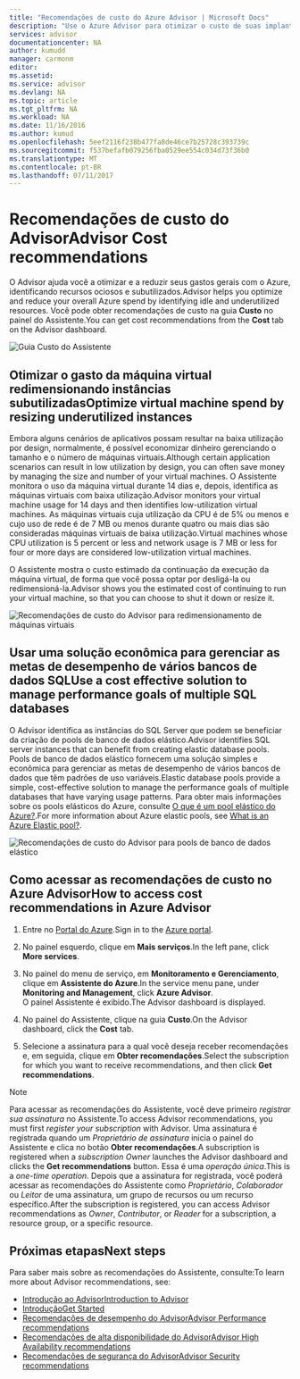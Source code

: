 ```yaml
---
title: "Recomendações de custo do Azure Advisor | Microsoft Docs"
description: "Use o Azure Advisor para otimizar o custo de suas implantações do Azure."
services: advisor
documentationcenter: NA
author: kumudd
manager: carmonm
editor: 
ms.assetid: 
ms.service: advisor
ms.devlang: NA
ms.topic: article
ms.tgt_pltfrm: NA
ms.workload: NA
ms.date: 11/16/2016
ms.author: kumud
ms.openlocfilehash: 5eef2116f238b477fa8de46ce7b25728c393739c
ms.sourcegitcommit: f537befafb079256fba0529ee554c034d73f36b0
ms.translationtype: MT
ms.contentlocale: pt-BR
ms.lasthandoff: 07/11/2017
---
```

# <a name="advisor-cost-recommendations"></a><span data-ttu-id="87040-103">Recomendações de custo do Advisor</span><span class="sxs-lookup"><span data-stu-id="87040-103">Advisor Cost recommendations</span></span>

<span data-ttu-id="87040-104">O Advisor ajuda você a otimizar e a reduzir seus gastos gerais com o Azure, identificando recursos ociosos e subutilizados.</span><span class="sxs-lookup"><span data-stu-id="87040-104">Advisor helps you optimize and reduce your overall Azure spend by identifying idle and underutilized resources.</span></span> <span data-ttu-id="87040-105">Você pode obter recomendações de custo na guia **Custo** no painel do Assistente.</span><span class="sxs-lookup"><span data-stu-id="87040-105">You can get cost recommendations from the **Cost** tab on the Advisor dashboard.</span></span>

![Guia Custo do Assistente](./media/advisor-cost-recommendations/advisor-cost-tab2.png)

## <a name="optimize-virtual-machine-spend-by-resizing-underutilized-instances"></a><span data-ttu-id="87040-107">Otimizar o gasto da máquina virtual redimensionando instâncias subutilizadas</span><span class="sxs-lookup"><span data-stu-id="87040-107">Optimize virtual machine spend by resizing underutilized instances</span></span> 
<span data-ttu-id="87040-108">Embora alguns cenários de aplicativos possam resultar na baixa utilização por design, normalmente, é possível economizar dinheiro gerenciando o tamanho e o número de máquinas virtuais.</span><span class="sxs-lookup"><span data-stu-id="87040-108">Although certain application scenarios can result in low utilization by design, you can often save money by managing the size and number of your virtual machines.</span></span> <span data-ttu-id="87040-109">O Assistente monitora o uso da máquina virtual durante 14 dias e, depois, identifica as máquinas virtuais com baixa utilização.</span><span class="sxs-lookup"><span data-stu-id="87040-109">Advisor monitors your virtual machine usage for 14 days and then identifies low-utilization virtual machines.</span></span> <span data-ttu-id="87040-110">As máquinas virtuais cuja utilização da CPU é de 5% ou menos e cujo uso de rede é de 7 MB ou menos durante quatro ou mais dias são consideradas máquinas virtuais de baixa utilização.</span><span class="sxs-lookup"><span data-stu-id="87040-110">Virtual machines whose CPU utilization is 5 percent or less and network usage is 7 MB or less for four or more days are considered low-utilization virtual machines.</span></span>

<span data-ttu-id="87040-111">O Assistente mostra o custo estimado da continuação da execução da máquina virtual, de forma que você possa optar por desligá-la ou redimensioná-la.</span><span class="sxs-lookup"><span data-stu-id="87040-111">Advisor shows you the estimated cost of continuing to run your virtual machine, so that you can choose to shut it down or resize it.</span></span>  

![Recomendações de custo do Advisor para redimensionamento de máquinas virtuais](./media/advisor-cost-recommendations/advisor-cost-resizevms.png)

## <a name="use-a-cost-effective-solution-to-manage-performance-goals-of-multiple-sql-databases"></a><span data-ttu-id="87040-113">Usar uma solução econômica para gerenciar as metas de desempenho de vários bancos de dados SQL</span><span class="sxs-lookup"><span data-stu-id="87040-113">Use a cost effective solution to manage performance goals of multiple SQL databases</span></span>
<span data-ttu-id="87040-114">O Advisor identifica as instâncias do SQL Server que podem se beneficiar da criação de pools de banco de dados elástico.</span><span class="sxs-lookup"><span data-stu-id="87040-114">Advisor identifies SQL server instances that can benefit from creating elastic database pools.</span></span> <span data-ttu-id="87040-115">Pools de banco de dados elástico fornecem uma solução simples e econômica para gerenciar as metas de desempenho de vários bancos de dados que têm padrões de uso variáveis.</span><span class="sxs-lookup"><span data-stu-id="87040-115">Elastic database pools provide a simple, cost-effective solution to manage the performance goals of multiple databases that have varying usage patterns.</span></span> <span data-ttu-id="87040-116">Para obter mais informações sobre os pools elásticos do Azure, consulte [O que é um pool elástico do Azure?](https://azure.microsoft.com/en-us/documentation/articles/sql-database-elastic-pool/).</span><span class="sxs-lookup"><span data-stu-id="87040-116">For more information about Azure elastic pools, see [What is an Azure Elastic pool?](https://azure.microsoft.com/en-us/documentation/articles/sql-database-elastic-pool/).</span></span>

![Recomendações de custo do Advisor para pools de banco de dados elástico](./media/advisor-cost-recommendations/advisor-cost-elasticdbpools.png)

## <a name="how-to-access-cost-recommendations-in-azure-advisor"></a><span data-ttu-id="87040-118">Como acessar as recomendações de custo no Azure Advisor</span><span class="sxs-lookup"><span data-stu-id="87040-118">How to access cost recommendations in Azure Advisor</span></span>

1. <span data-ttu-id="87040-119">Entre no [Portal do Azure](https://portal.azure.com).</span><span class="sxs-lookup"><span data-stu-id="87040-119">Sign in to the [Azure portal](https://portal.azure.com).</span></span>

2. <span data-ttu-id="87040-120">No painel esquerdo, clique em **Mais serviços**.</span><span class="sxs-lookup"><span data-stu-id="87040-120">In the left pane, click **More services**.</span></span>

3. <span data-ttu-id="87040-121">No painel do menu de serviço, em **Monitoramento e Gerenciamento**, clique em **Assistente do Azure**.</span><span class="sxs-lookup"><span data-stu-id="87040-121">In the service menu pane, under **Monitoring and Management**, click **Azure Advisor**.</span></span>  
 <span data-ttu-id="87040-122">O painel Assistente é exibido.</span><span class="sxs-lookup"><span data-stu-id="87040-122">The Advisor dashboard is displayed.</span></span>

4. <span data-ttu-id="87040-123">No painel do Assistente, clique na guia **Custo**.</span><span class="sxs-lookup"><span data-stu-id="87040-123">On the Advisor dashboard, click the **Cost** tab.</span></span>

5. <span data-ttu-id="87040-124">Selecione a assinatura para a qual você deseja receber recomendações e, em seguida, clique em **Obter recomendações**.</span><span class="sxs-lookup"><span data-stu-id="87040-124">Select the subscription for which you want to receive recommendations, and then click **Get recommendations**.</span></span>

> [!NOTE]
> <span data-ttu-id="87040-125">Para acessar as recomendações do Assistente, você deve primeiro *registrar sua assinatura* no Assistente.</span><span class="sxs-lookup"><span data-stu-id="87040-125">To access Advisor recommendations, you must first *register your subscription* with Advisor.</span></span> <span data-ttu-id="87040-126">Uma assinatura é registrada quando um *Proprietário de assinatura* inicia o painel do Assistente e clica no botão **Obter recomendações**.</span><span class="sxs-lookup"><span data-stu-id="87040-126">A subscription is registered when a *subscription Owner* launches the Advisor dashboard and clicks the **Get recommendations** button.</span></span> <span data-ttu-id="87040-127">Essa é uma *operação única*.</span><span class="sxs-lookup"><span data-stu-id="87040-127">This is a *one-time operation*.</span></span> <span data-ttu-id="87040-128">Depois que a assinatura for registrada, você poderá acessar as recomendações do Assistente como *Proprietário*, *Colaborador* ou *Leitor* de uma assinatura, um grupo de recursos ou um recurso específico.</span><span class="sxs-lookup"><span data-stu-id="87040-128">After the subscription is registered, you can access Advisor recommendations as *Owner*, *Contributor*, or *Reader* for a subscription, a resource group, or a specific resource.</span></span>

## <a name="next-steps"></a><span data-ttu-id="87040-129">Próximas etapas</span><span class="sxs-lookup"><span data-stu-id="87040-129">Next steps</span></span>

<span data-ttu-id="87040-130">Para saber mais sobre as recomendações do Assistente, consulte:</span><span class="sxs-lookup"><span data-stu-id="87040-130">To learn more about Advisor recommendations, see:</span></span>
* [<span data-ttu-id="87040-131">Introdução ao Advisor</span><span class="sxs-lookup"><span data-stu-id="87040-131">Introduction to Advisor</span></span>](advisor-overview.md)
* [<span data-ttu-id="87040-132">Introdução</span><span class="sxs-lookup"><span data-stu-id="87040-132">Get Started</span></span>](advisor-get-started.md)
* [<span data-ttu-id="87040-133">Recomendações de desempenho do Advisor</span><span class="sxs-lookup"><span data-stu-id="87040-133">Advisor Performance recommendations</span></span>](advisor-cost-recommendations.md)
* [<span data-ttu-id="87040-134">Recomendações de alta disponibilidade do Advisor</span><span class="sxs-lookup"><span data-stu-id="87040-134">Advisor High Availability recommendations</span></span>](advisor-cost-recommendations.md)
* [<span data-ttu-id="87040-135">Recomendações de segurança do Advisor</span><span class="sxs-lookup"><span data-stu-id="87040-135">Advisor Security recommendations</span></span>](advisor-cost-recommendations.md)
